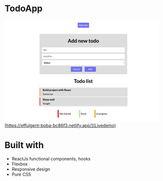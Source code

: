 # TodoApp

![Screenshot](src/assets/Screenshot2.png)
[https://effulgent-boba-bc86f3.netlify.app/](Livedemo)

# Built with

- ReactJs functional components, hooks
- Flexbox
- Responsive design
- Pure CSS
